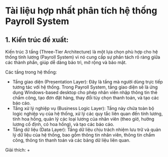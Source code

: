 # Tài liệu hợp nhất phân tích hệ thống Payroll System

## 1. Kiến trúc đề xuất:

Kiến trúc 3 tầng (Three-Tier Architecture) là một lựa chọn phù hợp cho hệ thống tính lương (Payroll System) vì nó cung cấp sự phân tách rõ ràng giữa các thành phần, giúp dễ dàng bảo trì, mở rộng và bảo mật.

  Các tầng trong hệ thống:
  - Tầng giao diện (Presentation Layer): Đây là tầng mà người dùng trực tiếp tương tác với hệ thống. Trong Payroll System, tầng giao diện sẽ là ứng dụng Windows-based desktop cho phép nhân viên nhập thông tin thẻ chấm công, tạo đơn đặt hàng, thay đổi tùy chọn thanh toán, và tạo các báo cáo.
  - Tầng xử lý nghiệp vụ (Business Logic Layer): Tầng này chứa toàn bộ logic nghiệp vụ của hệ thống, xử lý các quy tắc liên quan đến tính lương, tính hoa hồng, quản lý các loại lương của nhân viên (theo giờ, hưởng lương cố định, có hoa hồng), và tạo các báo cáo.
  - Tầng dữ liệu (Data Layer): Tầng dữ liệu chịu trách nhiệm lưu trữ và quản lý dữ liệu của hệ thống, bao gồm thông tin nhân viên, thông tin chấm công, thông tin thanh toán và các bảng dữ liệu liên quan.

  Giải thích:
  + 

